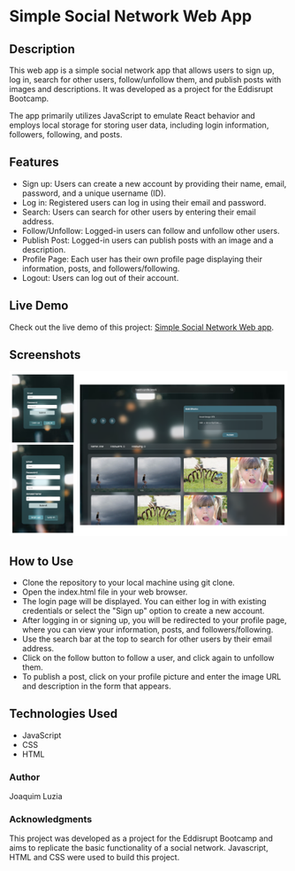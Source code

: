 # Simple Social Network Web App
## Description
This web app is a simple social network app that allows users to sign up, log in, search for other users, follow/unfollow them, and publish posts with images and descriptions. It was developed as a project for the Eddisrupt Bootcamp.

The app primarily utilizes JavaScript to emulate React behavior and employs local storage for storing user data, including login information, followers, following, and posts.

## Features
- Sign up: Users can create a new account by providing their name, email, password, and a unique username (ID).
- Log in: Registered users can log in using their email and password.
- Search: Users can search for other users by entering their email address.
- Follow/Unfollow: Logged-in users can follow and unfollow other users.
- Publish Post: Logged-in users can publish posts with an image and a description.
- Profile Page: Each user has their own profile page displaying their information, posts, and followers/following.
- Logout: Users can log out of their account.

## Live Demo
Check out the live demo of this project: [Simple Social Network Web app](https://joaquim25.github.io/Simple-Social-Network-Web-app/).

## Screenshots
![Screenshots-preview](https://github.com/joaquim25/Simple-Social-Network-Web-app/blob/main/screenshots/preview.png)

## How to Use
- Clone the repository to your local machine using git clone.
- Open the index.html file in your web browser.
- The login page will be displayed. You can either log in with existing credentials or select the "Sign up" option to create a new account.
- After logging in or signing up, you will be redirected to your profile page, where you can view your information, posts, and followers/following.
- Use the search bar at the top to search for other users by their email address.
- Click on the follow button to follow a user, and click again to unfollow them.
- To publish a post, click on your profile picture and enter the image URL and description in the form that appears.

## Technologies Used
- JavaScript
- CSS
- HTML

### Author
Joaquim Luzia

### Acknowledgments
This project was developed as a project for the Eddisrupt Bootcamp and aims to replicate the basic functionality of a social network. Javascript, HTML and CSS were used to build this project.

